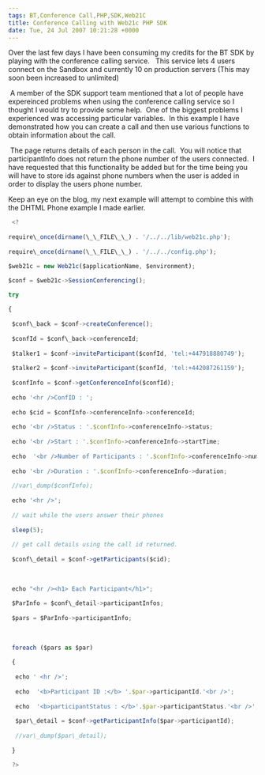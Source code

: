 ```yaml
---
tags: BT,Conference Call,PHP,SDK,Web21C
title: Conference Calling with Web21c PHP SDK 
date: Tue, 24 Jul 2007 10:21:28 +0000
---
```

Over the last few days I have been consuming my credits for the BT SDK by playing with the conference calling service.   This service lets 4 users connect on the Sandbox and currently 10 on production servers (This may soon been increased to unlimited)  
  
 A member of the SDK support team mentioned that a lot of people have expereinced problems when using the conference calling service so I thought I would try to provide some help.  One of the biggest problems I experienced was accessing particular variables.  In this example I have demonstrated how you can create a call and then use various functions to obtain information about the call.  
  
 The page returns details of each person in the call.  You will notice that participantInfo does not return the phone number of the users connected.  I have requested that this functionality be added but for the time being you will have to store ids against phone numbers when the user is added in order to display the users phone number.  
  
Keep an eye on the blog, my next example will attempt to combine this with the DHTML Phone example I made earlier.  
```js
 <? 
  
require\_once(dirname(\_\_FILE\_\_) . '/../../lib/web21c.php'); 
  
require\_once(dirname(\_\_FILE\_\_) . '/../../config.php');
```
  
```js
$web21c = new Web21c($applicationName, $environment);
```
  
```js
$conf = $web21c->SessionConferencing();
```
  
```js
try 
  
{ 
  
 $conf\_back = $conf->createConference(); 
  
 $confId = $conf\_back->conferenceId; 
  
 $talker1 = $conf->inviteParticipant($confId, 'tel:+447918880749'); 
  
 $talker2 = $conf->inviteParticipant($confId, 'tel:+442087261159'); 
  
 $confInfo = $conf->getConferenceInfo($confId); 
  
 echo '<hr />ConfID : '; 
  
 echo $cid = $confInfo->conferenceInfo->conferenceId;   
  
 echo '<br />Status : '.$confInfo->conferenceInfo->status;   
  
 echo '<br />Start : '.$confInfo->conferenceInfo->startTime;   
  
 echo  '<br />Number of Participants : '.$confInfo->conferenceInfo->numberOfParticipants;   
  
 echo '<br />Duration : '.$confInfo->conferenceInfo->duration;   
  
 //var\_dump($confInfo); 
  
 echo '<hr />'; 
  
 // wait while the users answer their phones 
  
 sleep(5); 
  
 // get call details using the call id returned. 
  
 $conf\_detail = $conf->getParticipants($cid); 
  
  
  
 echo "<hr /><h1> Each Participant</h1>"; 
  
 $ParInfo = $conf\_detail->participantInfos; 
  
 $pars = $ParInfo->participantInfo; 
  
  
  
 foreach ($pars as $par) 
  
 { 
  
  echo ' <hr />'; 
  
  echo  '<b>Participant ID :</b> '.$par->participantId.'<br />'; 
  
  echo  '<b>participantStatus : </b>'.$par->participantStatus.'<br />'; 
  
  $par\_detail = $conf->getParticipantInfo($par->participantId); 
  
  //var\_dump($par\_detail); 
  
 }
```
  
```js
 ?>
```
